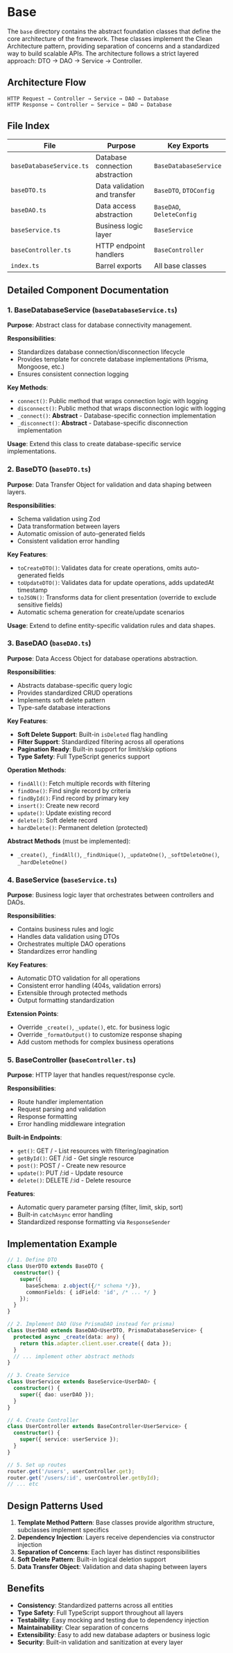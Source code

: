 # Base

The `base` directory contains the abstract foundation classes that define the core architecture of the framework. These classes implement the Clean Architecture pattern, providing separation of concerns and a standardized way to build scalable APIs. The architecture follows a strict layered approach: DTO → DAO → Service → Controller.

## Architecture Flow

```
HTTP Request → Controller → Service → DAO → Database
HTTP Response ← Controller ← Service ← DAO ← Database
```

## File Index

| File | Purpose | Key Exports |
|------|---------|-------------|
| `baseDatabaseService.ts` | Database connection abstraction | `BaseDatabaseService` |
| `baseDTO.ts` | Data validation and transfer | `BaseDTO`, `DTOConfig` |
| `baseDAO.ts` | Data access abstraction | `BaseDAO`, `DeleteConfig` |
| `baseService.ts` | Business logic layer | `BaseService` |
| `baseController.ts` | HTTP endpoint handlers | `BaseController` |
| `index.ts` | Barrel exports | All base classes |

## Detailed Component Documentation

### 1. BaseDatabaseService (`baseDatabaseService.ts`)
**Purpose**: Abstract class for database connectivity management.

**Responsibilities**:
- Standardizes database connection/disconnection lifecycle
- Provides template for concrete database implementations (Prisma, Mongoose, etc.)
- Ensures consistent connection logging

**Key Methods**:
- `connect()`: Public method that wraps connection logic with logging
- `disconnect()`: Public method that wraps disconnection logic with logging
- `_connect()`: **Abstract** - Database-specific connection implementation
- `_disconnect()`: **Abstract** - Database-specific disconnection implementation

**Usage**: Extend this class to create database-specific service implementations.

### 2. BaseDTO (`baseDTO.ts`) 
**Purpose**: Data Transfer Object for validation and data shaping between layers.

**Responsibilities**:
- Schema validation using Zod
- Data transformation between layers
- Automatic omission of auto-generated fields
- Consistent validation error handling

**Key Features**:
- `toCreateDTO()`: Validates data for create operations, omits auto-generated fields
- `toUpdateDTO()`: Validates data for update operations, adds updatedAt timestamp
- `toJSON()`: Transforms data for client presentation (override to exclude sensitive fields)
- Automatic schema generation for create/update scenarios

**Usage**: Extend to define entity-specific validation rules and data shapes.

### 3. BaseDAO (`baseDAO.ts`)
**Purpose**: Data Access Object for database operations abstraction.

**Responsibilities**:
- Abstracts database-specific query logic
- Provides standardized CRUD operations
- Implements soft delete pattern
- Type-safe database interactions

**Key Features**:
- **Soft Delete Support**: Built-in `isDeleted` flag handling
- **Filter Support**: Standardized filtering across all operations
- **Pagination Ready**: Built-in support for limit/skip options
- **Type Safety**: Full TypeScript generics support

**Operation Methods**:
- `findAll()`: Fetch multiple records with filtering
- `findOne()`: Find single record by criteria
- `findById()`: Find record by primary key
- `insert()`: Create new record
- `update()`: Update existing record
- `delete()`: Soft delete record
- `hardDelete()`: Permanent deletion (protected)

**Abstract Methods** (must be implemented):
- `_create()`, `_findAll()`, `_findUnique()`, `_updateOne()`, `_softDeleteOne()`, `_hardDeleteOne()`

### 4. BaseService (`baseService.ts`)
**Purpose**: Business logic layer that orchestrates between controllers and DAOs.

**Responsibilities**:
- Contains business rules and logic
- Handles data validation using DTOs
- Orchestrates multiple DAO operations
- Standardizes error handling

**Key Features**:
- Automatic DTO validation for all operations
- Consistent error handling (404s, validation errors)
- Extensible through protected methods
- Output formatting standardization

**Extension Points**:
- Override `_create()`, `_update()`, etc. for business logic
- Override `_formatOutput()` to customize response shaping
- Add custom methods for complex business operations

### 5. BaseController (`baseController.ts`)
**Purpose**: HTTP layer that handles request/response cycle.

**Responsibilities**:
- Route handler implementation
- Request parsing and validation
- Response formatting
- Error handling middleware integration

**Built-in Endpoints**:
- `get()`: GET / - List resources with filtering/pagination
- `getById()`: GET /:id - Get single resource
- `post()`: POST / - Create new resource
- `update()`: PUT /:id - Update resource
- `delete()`: DELETE /:id - Delete resource

**Features**:
- Automatic query parameter parsing (filter, limit, skip, sort)
- Built-in `catchAsync` error handling
- Standardized response formatting via `ResponseSender`

## Implementation Example

```typescript
// 1. Define DTO
class UserDTO extends BaseDTO {
  constructor() {
    super({
      baseSchema: z.object({/* schema */}),
      commonFields: { idField: 'id', /* ... */ }
    });
  }
}

// 2. Implement DAO (Use PrismaDAO instead for prisma)
class UserDAO extends BaseDAO<UserDTO, PrismaDatabaseService> {
  protected async _create(data: any) {
    return this.adapter.client.user.create({ data });
  }
  // ... implement other abstract methods
}

// 3. Create Service
class UserService extends BaseService<UserDAO> {
  constructor() {
    super({ dao: userDAO });
  }
}

// 4. Create Controller
class UserController extends BaseController<UserService> {
  constructor() {
    super({ service: userService });
  }
}

// 5. Set up routes
router.get('/users', userController.get);
router.get('/users/:id', userController.getById);
// ... etc
```

## Design Patterns Used

1. **Template Method Pattern**: Base classes provide algorithm structure, subclasses implement specifics
2. **Dependency Injection**: Layers receive dependencies via constructor injection
3. **Separation of Concerns**: Each layer has distinct responsibilities
4. **Soft Delete Pattern**: Built-in logical deletion support
5. **Data Transfer Object**: Validation and data shaping between layers

## Benefits

- **Consistency**: Standardized patterns across all entities
- **Type Safety**: Full TypeScript support throughout all layers
- **Testability**: Easy mocking and testing due to dependency injection
- **Maintainability**: Clear separation of concerns
- **Extensibility**: Easy to add new database adapters or business logic
- **Security**: Built-in validation and sanitization at every layer

